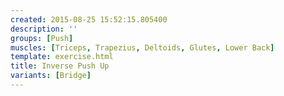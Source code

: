 ```yaml
---
created: 2015-08-25 15:52:15.805400
description: ''
groups: [Push]
muscles: [Triceps, Trapezius, Deltoids, Glutes, Lower Back]
template: exercise.html
title: Inverse Push Up
variants: [Bridge]
---
```

